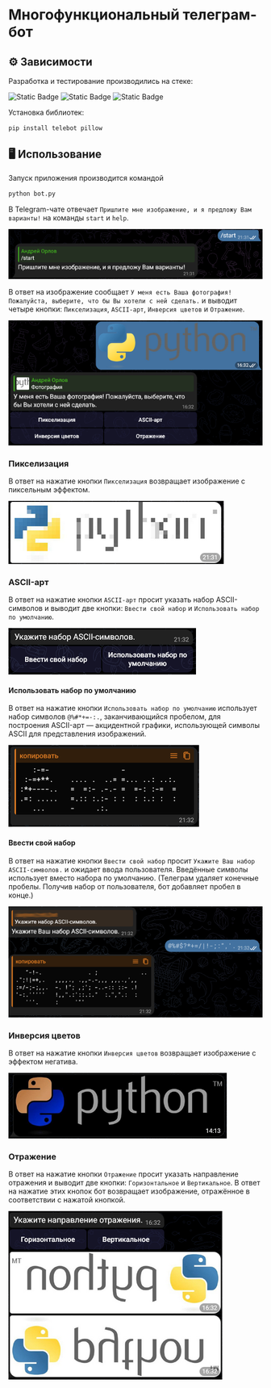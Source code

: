 # Многофункциональный телеграм-бот

## ⚙ Зависимости

Разработка и тестирование производились на стеке:

![Static Badge](https://img.shields.io/badge/Python-3.12.8-3776AB)
![Static Badge](https://img.shields.io/badge/telebot-0.0.5-black)
![Static Badge](https://img.shields.io/badge/Pillow-11.1.0-black)

Установка библиотек:
```bash
pip install telebot pillow
```

## 🖥 Использование

Запуск приложения производится командой
```bash
python bot.py
```

В Telegram-чате отвечает `Пришлите мне изображение, и я предложу Вам варианты!` на команды `start` и `help`.

![20250121213401.png](README_images/20250121213401.png)

В ответ на изображение сообщает `У меня есть Ваша фотография! Пожалуйста, выберите, что бы Вы хотели с ней сделать.`
и выводит четыре кнопки: `Пикселизация`, `ASCII-арт`, `Инверсия цветов` и `Отражение`.

![20250129163346.png](README_images/20250129163346.png)

### Пикселизация
В ответ на нажатие кнопки `Пикселизация` возвращает изображение с пиксельным эффектом.

![20250121213626.png](README_images/20250121213626.png)

### ASCII-арт
В ответ на нажатие кнопки `ASCII-арт` просит указать набор ASCII-символов и выводит две кнопки: `Ввести свой набор` и
`Использовать набор по умолчанию`.

![20250121213717.png](README_images/20250121213717.png)

#### Использовать набор по умолчанию
В ответ на нажатие кнопки `Использовать набор по умолчанию` использует набор символов `@%#*+=-:.`, заканчивающийся
пробелом, для построения ASCII-арт — акцидентной графики, использующей символы ASCII для представления изображений.

![20250121213801.png](README_images/20250121213801.png)

#### Ввести свой набор 
В ответ на нажатие кнопки `Ввести свой набор` просит `Укажите Ваш набор ASCII-символов.` и ожидает ввода пользователя.
Введённые символы использует вместо набора по умолчанию. (Телеграм удаляет конечные пробелы. Получив набор
от пользователя, бот добавляет пробел в конце.)

![20250121213853.png](README_images/20250121213853.png)

### Инверсия цветов
В ответ на нажатие кнопки `Инверсия цветов` возвращает изображение с эффектом негатива.

![20250124141650.png](README_images/20250124141650.png)

### Отражение
В ответ на нажатие кнопки `Отражение` просит указать направление отражения и выводит две кнопки: `Горизонтальное` и
`Вертикальное`. В ответ на нажатие этих кнопок бот возвращает изображение, отражённое в соответствии с нажатой кнопкой.

![20250129163657.png](README_images/20250129163657.png)
